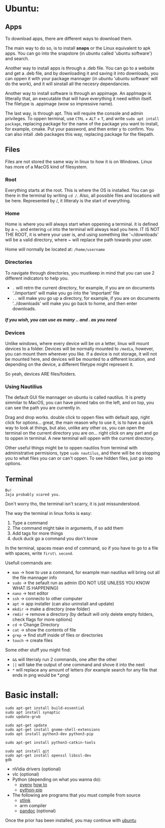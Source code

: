 # Ubuntu:

## Apps

To download apps, there are different ways to download them.

The main way to do so, is to install **snaps** or the Linux equivalent to apk apps. You can go into the snapstore (in ubuntu called 'ubuntu software') and search.

Another way to install apps is through a .deb file. You can go to a website and get a .deb file, and by downloading it and saving it into downloads, you can oppen it with your package mannager (in ubuntu 'ubuntu software' will do the work), and it will sinstall all the necesry dependancies.

Another way to install software is through an appimage. An appImage is litterally that, an executable that will have everything it need within itself. The filetype is .appimage (wow so impressive name).

The last way, is through apt. This will require the console and admin privileges. To oppen terminal, use `CTRL` + `ALT` + `T`, and write `sudo apt intall package`, replacing package for the name of the package you want to install, for example, cmake. Put your password, and then enter y to confirm. You can also intall .deb packages this way, replacing package for the filepath.

## Files

Files are not stored the same way in linux to how it is on Windows. Linux has more of a MacOS kind of filesystem. 

### Root

Everything starts at the root. This is where the OS is installed. You can go there in the terminal by writing `cd /`. Also, all possible files and locations will be here. Represented by /, it litteraly is the start of everything.

### Home

Home is where you will always start when oppening a terminal. it is defined by a ~, and entering `cd` into the terminal will always lead you here. IT IS NOT THE ROOT, it is where your user is, and using something like '~/downloads' will be a valid directory, where ~ will replace the path towards your user. 

Home will normally be located at: `/home/username`

### Directories

To navigate through directories, you mustkeep in mind that you can use 2 different indicators to help you.

- `.` will retrn the current directory, for example, if you are on documents './important' will make you go into the 'important' file
- `..` will make you go up a directory, for example, if you are on documents '../downloads' will make you go back to home, and then enter downloads. 

##### If you wish, you can use as many .. and . as you need

### Devices

Unlike windows, where every device will be on a letter, linux will mount devices to a folder. Devices will be normally mounted to `/media`, however, you can mount them wherever you like. If a device is not storage, it will not be mounted here, and devices will be mounted to a different location, and depending on the device, a different filetype might represent it. 

So yeah, devices ARE files/folders.

### Using Nautilius

The default GUI file mannager on ubuntu is called nautilus. It is pretty simmilar to MacOS, you can have pinned tabs on the left, and on top, you can see the path you are currently in.

Drag and drop works. double click to oppen files with default app, right click for options... great, the main reason why to use it, is to have a quick way to look at things, but also, unlike any other os, you can open the terminal on the current directory you are on... right click on any part and go to oppen in terminal. A new terminal will oppen with the current directory.

Other useful things might be to oppen nautilos from terminal with administrative permisions, type `sudo nautilus`, and there will be no stopping you to what files you can or can't oppen. To see hidden files, just go into options.

## Terminal

    Bu!
    Jaja probably scared you. 

Don't worry tho, the terminal isn't scarry, it is just missunderstood.

The way the terminal in linux forks is easy: 

1. Type a command
2. The command might take in arguments, if so add them
3. Add tags for more things
4. duck duck go a command you don't know

In the terminal, spaces mean end of command, so if you have to go to a file with spaces, write `first\ second`.

Usefull commands are:

- `man` -> how to use a command, for example man nautilus will bring out all the file mannager info
- `sudo` -> the sefault run as admin (DO NOT USE UNLESS YOU KNOW WHAT IS HAPPENING)
- `nano` -> text editor
- `ssh` -> connecto to other computer
- `apt` -> app installer (can also uninstall and update)
- `mkdir` -> make a directory (new folder)
- `rmdir` -> remove a directory (by default will only delete empty folders, check flags for more options)
- `cd` -> Change Directory
- `cat` -> show the contents of file
- `grep` -> find stuff inside of files or directories
- `touch` -> create files

Some other stuff you might find:

- `&&` will literraly run 2 commands, one after the other
- `||` will take the output of one command and shove it into the next
- `*` will replace any amount of letters (for example search for any file that ends in png would be *.png)

# Basic install:
    sudo apt-get install build-essential
    sudo apt install synaptic
    sudo update-grub

    sudo apt-get update
    sudo apt-get install gnome-shell-extensions
    sudo apt install python3-dev python3-pip

    sudo apt-get install python3-catkin-tools
    
    sudo apt install git
    sudo apt-get install openssl libssl-dev
    gdb

*  nVidia drivers (optional)
*  vlc (optional)
*  Python (depending on what you wanna do):
    * [pyenv](https://voragine.net/link/what-is-the-difference-between-venv-pyvenv-pyenv-virtualenv-virtualenvwrapper-pipenv-etc)
    [how to](https://medium.datadriveninvestor.com/how-to-install-and-manage-multiple-python-versions-on-linux-916990dabe4b)
    * [python-pip](https://joshspicer.com/python37-ssl-issue)
* The following are programs that you must compile from source
  * [stlink](https://github.com/stlink-org/stlink)
  * arm compiler
  * [pandoc](https://pandoc.org/installing.html) (optional)


Once the prior has been installed, you may continue with [ubuntu](../Embedded%20Systems/UpdloadCode_ARMToolChain.md)
